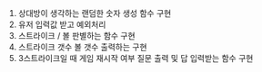 1. 상대방이 생각하는 랜덤한 숫자 생성 함수 구현
2. 유저 입력값 받고 예외처리
3. 스트라이크 / 볼 판별하는 함수 구현
4. 스트라이크 갯수 볼 갯수 출력하는 구현
5. 3스트라이크일 때 게임 재시작 여부 질문 출력 및 답 입력받는 함수 구현